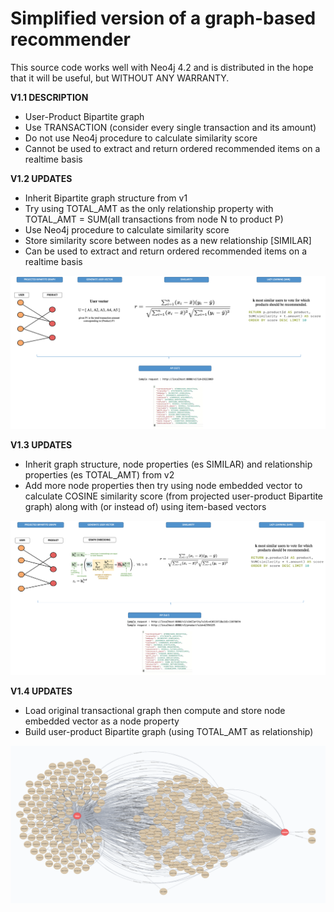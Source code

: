 # Simplified version of a graph-based recommender

This source code works well with Neo4j 4.2 and is distributed in the hope that it will be useful, but WITHOUT ANY WARRANTY.

**V1.1 DESCRIPTION**

- User-Product Bipartite graph
- Use TRANSACTION (consider every single transaction and its amount)
- Do not use Neo4j procedure to calculate similarity score
- Cannot be used to extract and return ordered recommended items on a realtime basis 

**V1.2 UPDATES**

- Inherit Bipartite graph structure from v1
- Try using TOTAL_AMT as the only relationship property with TOTAL_AMT = SUM(all transactions from node N to product P)
- Use Neo4j procedure to calculate similarity score
- Store similarity score between nodes as a new relationship [SIMILAR]
- Can be used to extract and return ordered recommended items on a realtime basis 

<p align="center">
  <img src="sources/v1-2.png">
</p>

**V1.3 UPDATES**

- Inherit graph structure, node properties (es SIMILAR) and relationship properties (es TOTAL_AMT) from v2
- Add more node properties then try using node embedded vector to calculate COSINE similarity score (from projected user-product Bipartite graph) along with (or instead of) using item-based vectors

<p align="center">
  <img src="sources/v3.png">
</p>

**V1.4 UPDATES**

- Load original transactional graph then compute and store node embedded vector as a node property
- Build user-product Bipartite graph (using TOTAL_AMT as relationship)

<p align="center">
  <img src="sources/v4.png">
</p>